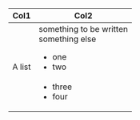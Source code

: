 |Col1|Col2|
|---|---|
|A list|something to be written</br> something else <ul><li>one</li><li>two</li></br><li>three</li><li>four</li>|
